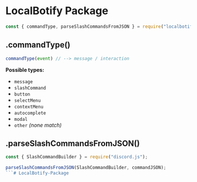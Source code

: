 # LocalBotify Package

```js
const { commandType, parseSlashCommandsFromJSON } = require("localbotify");
```

## .commandType()

```js
commandType(event) // --> message / interaction
```

**Possible types:**

- `message`
- `slashCommand`
- `button`
- `selectMenu`
- `contextMenu`
- `autocomplete`
- `modal`
- `other` _(none match)_

## .parseSlashCommandsFromJSON()

```js
const { SlashCommandBuilder } = require("discord.js");

parseSlashCommandsFromJSON(SlashCommandBuilder, commandJSON);
```#   L o c a l B o t i f y - P a c k a g e  
 